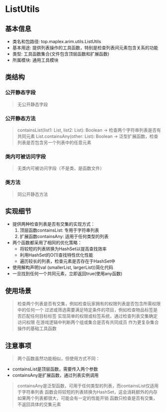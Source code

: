 # ListUtils

## 基本信息
- 类名和包路径: top.maplex.arim.utils.ListUtils
- 基本用途: 提供列表操作的工具函数，特别是检查列表间元素包含关系的功能
- 类型: 工具函数集合(文件包含顶层函数和扩展函数)
- 所属模块: 通用工具模块

## 类结构

### 公开静态字段
> 无公开静态字段

### 公开静态方法
> containsList(list1: List<String>, list2: List<String>): Boolean -> 检查两个字符串列表是否有共同元素
> List<T>.containsAny(other: List<T>): Boolean -> 泛型扩展函数，检查列表是否包含另一个列表中的任意元素

### 类内可被访问字段
> 无类内可被访问字段（不是类，是函数文件）

### 类方法
> 同公开静态方法

## 实现细节
- 提供两种检查列表是否有交集的实现方式：
  1. 顶层函数containsList: 专用于字符串列表
  2. 扩展函数containsAny: 适用于任何类型的列表
- 两个函数都采用了相同的优化策略：
  - 将较短的列表转换为HashSet以提高查找效率
  - 利用HashSet的O(1)查找特性优化性能
  - 遍历较长的列表，检查元素是否存在于HashSet中
- 使用解构声明(val (smallerList, largerList))简化代码
- 一旦找到任何一个共同元素，立即返回true(使用any函数)

## 使用场景
> 检查两个列表是否有交集，例如检查玩家拥有的权限列表是否包含所需权限中的任何一个
> 过滤或筛选需要满足特定条件的项目，例如检查物品标签是否匹配任何目标标签
> 实现简单的权限或标签系统，通过检查列表交集确定访问权限
> 在游戏逻辑中判断两个组或集合是否有共同成员
> 作为更复杂集合操作的基础工具函数

## 注意事项
> 两个函数虽然功能相似，但使用方式不同：
  - containsList是顶层函数，需要传入两个参数
  - containsAny是扩展函数，通过列表实例调用
> containsAny是泛型函数，可用于任何类型的列表，而containsList仅适用于字符串列表
> 函数会将较短的列表转换为HashSet，这会消耗额外的内存
> 如果两个列表都很大，可能会有一定的性能开销
> 函数只检查是否有交集，不返回具体的交集元素
